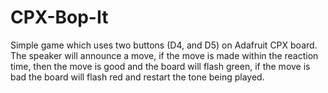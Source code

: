 # CPX-Bop-It
Simple game which uses two buttons (D4, and D5) on Adafruit CPX board. 
The speaker will announce a move, if the move is made within the reaction time, then the move is good and the board will flash green, if the move is bad the board will flash red and restart the tone being played. 
